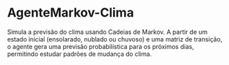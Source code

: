 # AgenteMarkov-Clima
Simula a previsão do clima usando Cadeias de Markov. A partir de um estado inicial (ensolarado, nublado ou chuvoso) e uma matriz de transição, o agente gera uma previsão probabilística para os próximos dias, permitindo estudar padrões de mudança do clima.
